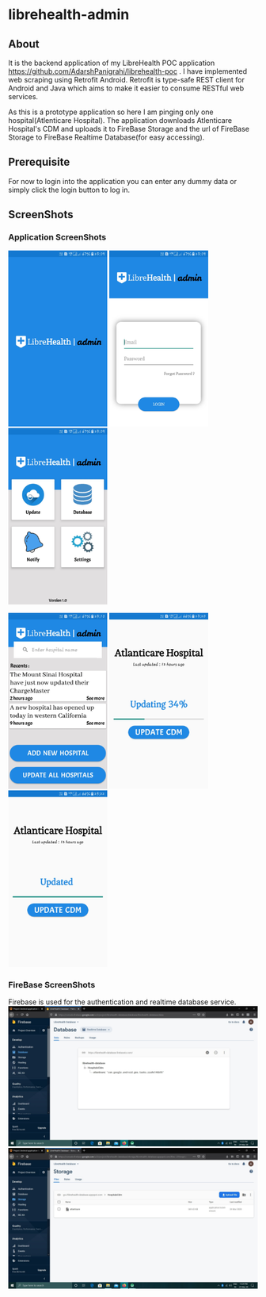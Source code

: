 # librehealth-admin
## About
It is the backend application of my LibreHealth POC application https://github.com/AdarshPanigrahi/librehealth-poc . I have implemented web scraping using Retrofit Android.
Retrofit is type-safe REST client for Android and Java which aims to make it easier to consume RESTful web services.

As this is a prototype application so here I am pinging only one hospital(Atlenticare Hospital).
The application downloads Atlenticare Hospital's CDM and uploads it to FireBase Storage and the url of FireBase Storage to FireBase Realtime Database(for easy accessing).

## Prerequisite
For now to login into the application you can enter any dummy data or simply click the login button to log in.

## ScreenShots

### Application ScreenShots
<img src="ScreenShots/splashscreen.jpg" width =200>  <img src="ScreenShots/loginpage.jpg" width =200>  <img src="ScreenShots/dashboard.jpg" width =200>

<img src="ScreenShots/updatepage.jpg" width =200> <img src="ScreenShots/updatingpage.jpg" width =200> <img src="ScreenShots/updatedpage.jpg" width =200>

### FireBase ScreenShots
Firebase is used for the authentication and realtime database service.
<img src="ScreenShots/firebase-realtime.jpg" width =600>   
<img src="ScreenShots/firebase-storage.jpg" width =600>
